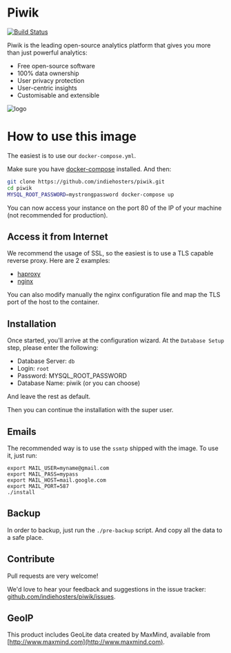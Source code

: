 # Piwik

[![Build Status](https://travis-ci.org/piwik/docker-piwik.svg?branch=master)](https://travis-ci.org/piwik/docker-piwik)

Piwik is the leading open-source analytics platform that gives you more than just powerful analytics:

 - Free open-source software
 - 100% data ownership
 - User privacy protection
 - User-centric insights
 - Customisable and extensible

![logo](https://rawgit.com/piwik/docker-piwik/master/logo.svg)

# How to use this image

The easiest is to use our `docker-compose.yml`.

Make sure you have [docker-compose](http://docs.docker.com/compose/install/) installed. And then:

```bash
git clone https://github.com/indiehosters/piwik.git
cd piwik
MYSQL_ROOT_PASSWORD=mystrongpassword docker-compose up
```

You can now access your instance on the port 80 of the IP of your machine (not recommended for production).

## Access it from Internet

We recommend the usage of SSL, so the easiest is to use a TLS capable reverse proxy.
Here are 2 examples:

 - [haproxy](https://github.com/indiehosters/haproxy)
 - [nginx](https://github.com/indiehosters/nginx)

You can also modify manually the nginx configuration file and map the TLS port of the host to the container.

## Installation

Once started, you'll arrive at the configuration wizard.
At the `Database Setup` step, please enter the following:

  -  Database Server: `db`
  -  Login: `root`
  -  Password: MYSQL_ROOT_PASSWORD
  -  Database Name: piwik (or you can choose)
 
And leave the rest as default.

Then you can continue the installation with the super user.

## Emails

The recommended way is to use the `ssmtp` shipped with the image.
To use it, just run:

```
export MAIL_USER=myname@gmail.com
export MAIL_PASS=mypass
export MAIL_HOST=mail.google.com
export MAIL_PORT=587
./install
```

## Backup

In order to backup, just run the `./pre-backup` script. And copy all the data to a safe place.

## Contribute

Pull requests are very welcome!

We'd love to hear your feedback and suggestions in the issue tracker: [github.com/indiehosters/piwik/issues](https://github.com/indiehosters/piwik/issues).

## GeoIP

This product includes GeoLite data created by MaxMind, available from
[http://www.maxmind.com](http://www.maxmind.com).
